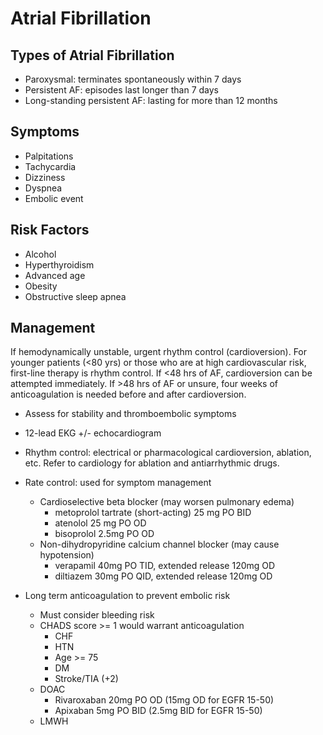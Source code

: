 # Atrial Fibrillation

## Types of Atrial Fibrillation
- Paroxysmal: terminates spontaneously within 7 days
- Persistent AF: episodes last longer than 7 days
- Long-standing persistent AF: lasting for more than 12 months

## Symptoms
- Palpitations
- Tachycardia
- Dizziness
- Dyspnea
- Embolic event

## Risk Factors
- Alcohol
- Hyperthyroidism
- Advanced age
- Obesity
- Obstructive sleep apnea

## Management
If hemodynamically unstable, urgent rhythm control (cardioversion). For younger patients (<80 yrs) or those who are at high cardiovascular risk, first-line therapy is rhythm control. If <48 hrs of AF, cardioversion can be attempted immediately. If >48 hrs of AF or unsure, four weeks of anticoagulation is needed before and after cardioversion.

- Assess for stability and thromboembolic symptoms
- 12-lead EKG +/- echocardiogram
- Rhythm control: electrical or pharmacological cardioversion, ablation, etc. Refer to cardiology for ablation and antiarrhythmic drugs.
- Rate control: used for symptom management
  - Cardioselective beta blocker (may worsen pulmonary edema)
    - metoprolol tartrate (short-acting) 25 mg PO BID
    - atenolol 25 mg PO OD
    - bisoprolol 2.5mg PO OD
  - Non-dihydropyridine calcium channel blocker (may cause hypotension)
    - verapamil 40mg PO TID, extended release 120mg OD
    - diltiazem 30mg PO QID, extended release 120mg OD

- Long term anticoagulation to prevent embolic risk
  - Must consider bleeding risk
  - CHADS score >= 1 would warrant anticoagulation
    - CHF
    - HTN
    - Age >= 75
    - DM
    - Stroke/TIA (+2)
  - DOAC
    - Rivaroxaban 20mg PO OD (15mg OD for EGFR 15-50)
    - Apixaban 5mg PO BID (2.5mg BID for EGFR 15-50)
  - LMWH
